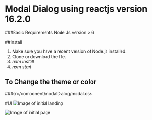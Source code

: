 # Modal Dialog using reactjs version 16.2.0

###Basic Requirements
Node Js version > 6

##Install
1. Make sure you have a recent version of Node.js installed.
2. Clone or download the file.
3. *npm install* 
4. *npm start*

## To Change the theme or color

###src/component/modalDialog/modal.css

#UI 
![Image of initial landing](https://github.com/annaimaha/modal-dialog/tree/master/src/images/initial.png)


![Image of initial page](https://github.com/annaimaha/modal-dialog/tree/master/src/images/modal_dialog_box.png)